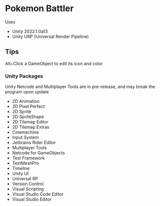 # Pokemon Battler

Uses 
- Unity 2022.1.0a13
- Unity URP (Universal Render Pipeline)

## Tips

Alt+Click a GameObject to edit its icon and color

### Unity Packages

Unity Netcode and Multiplayer Tools are in pre-release, and may break the program upon update
- 2D Animation
- 2D Pixel Perfect
- 2D Sprite
- 2D SpriteShape
- 2D Tilemap Editor
- 2D Tilemap Extras
- Cinemachine
- Input System
- Jetbrains Rider Editor
- Multiplayer Tools
- Netcode for GameObjects
- Test Framework
- TextMeshPro
- Timeline
- Unity UI
- Universal RP
- Version Control
- Visual Scripting
- Visual Studio Code Editor
- Visual Studio Editor
